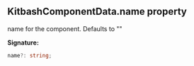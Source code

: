 
## KitbashComponentData.name property

name for the component. Defaults to ""

**Signature:**

```typescript
name?: string;
```
